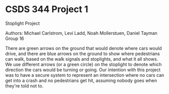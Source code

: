 # CSDS 344 Project 1

Stoplight Project

Authors: Michael Carlstrom, Levi Ladd, Noah Mollerstuen, Daniel Tayman
Group 16

There are green arrows on the ground that would denote where cars would drive, and there are blue arrows on the ground to show where pedestrians can walk, based on the walk signals and stoplights, and what it all shows.
We use different arrows (or a green circle) on the stoplight to denote which direction the cars would be turning or going.
Our intention with this project was to have a secure system to represent an intersection where no cars can get into a crash and no pedestrians get hit, assuming nobody goes when they're told not to.
